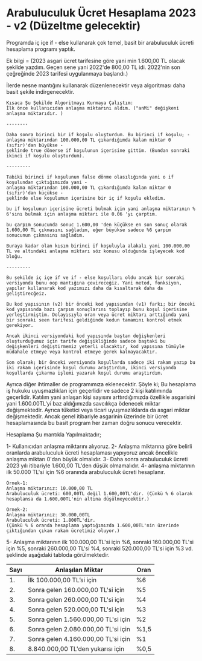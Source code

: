 # Arabuluculuk Ücret Hesaplama 2023 - v2 (Düzeltme gelecektir)

Programda iç içe if - else kullanarak çok temel, basit bir arabuluculuk ücreti hesaplama programı yaptık.

Ek bilgi = (2023 asgari ücret tarifesine göre yani min 1.600,00 TL olacak şekilde yazdım. Geçen sene yani 2022'de 800,00 TL idi. 2022'nin son çeğreğinde 2023 tarifesi uygulanmaya başlandı.)

İlerde nesne mantığını kullanarak düzenlenecektir veya algoritması daha basit şekile indirgenecektir.

```
Kısaca Şu Şekilde Algoritmayı Kurmaya Çalıştım: 
İlk önce kullanıcıdan anlaşma miktarını aldım. ("anMi" değişkeni anlaşma miktarıdır. )

--------

Daha sonra birinci bir if koşulu oluşturdum. Bu birinci if koşulu; - 
anlaşma miktarından 100.000,00 TL çıkardığımda kalan miktar 0 (sıfır)'dan büyükse -   
şeklinde true dönerse if koşulunun içerisine gittim. (Bundan sonraki ikinci if koşulu oluşturdum).

---------

Tabiki birinci if koşulunun false dönme olasılığında yani o if koşulundan çıktığımızda yani - 
anlaşma miktarından 100.000,00 TL çıkardığımda kalan miktar 0 (sıfır)'dan küçükse -
şeklinde else koşulumun içerisine bir iç if koşulu ekledim.

bu if koşulunun içerisine ücreti bulmak için yani anlaşma miktarının % 6'sını bulmak için anlaşma miktarı ile 0.06 'yı çarptım.

bu çarpım sonucunda sonuc 1.600,00 'den küçükse en son sonuç olarak 1.600,00 TL çıkmasını sağladım, eğer büyükse sadece %6 çarpım sonucunun çıkmasını sağladım.

Buraya kadar olan kısım birinci if koşuluyla alakalı yani 100.000,00 TL ve altındaki anlaşma miktarı söz konusu olduğunda işleyecek kod bloğu.

---------

Bu şekilde iç içe if ve if - else koşulları oldu ancak bir sonraki versiyonda bunu oop mantığına çevireceğiz. Yani metod, fonksiyon, yapılar kullanarak kod yazımızı daha da kısaltarak daha da geliştirecğeiz.

Bu kod yapısının (v2) bir önceki kod yapısından (v1) farkı; bir önceki kod yapısında bazı çarpım sonuçlarını toplayıp bunu koşul içerisine yerleştirmiştim. Dolayısıyla oran veya ücret miktarı arttığında yani bir sonraki seen tarifesi geldiğinde kodun tamamını kontrol etmek gerekiyor.

Ancak ikinci versiyondaki kod yapısında baştan değişkenleri oluşturduğumuz için tarife değişikliğinde sadece baştaki bu değişkenleri değiştirmemiz yeterli olacaktır, kod yapısına tümüyle müdahale etmeye veya kontrol etmeye gerek kalmayacaktır.

Son olarak; bir önceki versiyonda koşullarda sadece iki rakam yazıp bu iki rakam içerisinde koşul durumu araştırdım, ikinci versiyonda koşullarda çıkarma işlemi yazarak koşul durumu araştırdım.

```

Ayrıca diğer ihtimaller de programımıza eklenecektir. Şöyle ki;
Bu hesaplama iş hukuku uyuşmazlıkları için geçerlidir ve sadece 2 kişi katılımında geçerlidir. Katılım yani anlaşan kişi sayısını arttırdığımızda özellikle asgarisini yani 1.600.00TL'yi baz aldığımızda savcılıkça ödenecek miktar değişmektedir. Ayrıca tüketici veya ticari uyuşmazlıklarda da asgari miktar değişmektedir. Ancak genel itibariyle asgarinin üzerinde bir ücret hesaplamasında bu basit program her zaman doğru sonucu verecektir. 

Hesaplama Şu mantıkla Yapılmaktadır;

1- Kullanıcıdan anlaşma miktarını alıyoruz.
2- Anlaşma miktarına göre belirli oranlarda arabuluculuk ücreti hesaplaması yapıyoruz ancak öncelikle anlaşma miktarı 0'dan büyük olmalıdır.
3- Daha sonra arabuluculuk ücreti 2023 yılı itibariyle 1.600,00 TL'den düşük olmamalıdır.
4- anlaşma miktarının ilk 50.000 TL'si için %6 oranında arabuluculuk ücreti hesaplanır.
```
Örnek-1: 
Anlaşma miktarınız: 10.000,00 TL
Arabuluculuk ücreti: 600,00TL değil 1.600,00TL'dir. (Çünkü % 6 olarak hesaplansa da 1.600,00TL'nin altına düşülmeyecektir.)
```
```
Örnek-2: 
Anlaşma miktarınız: 30.000,00TL
Arabuluculuk ücreti: 1.800TL'dir.
(Çünkü % 6 oranda hesaplama yaptığımızda 1.600,00TL'nin üzerinde çıktığından çıkan rakam ücretimiz oluyor.)
```

5- Anlaşma miktarının ilk 100.000,00 TL'si için %6, sonraki 160.000,00 TL'si için %5, sonraki 260.000,00 TL'si %4, sonraki 520.000,00 TL'si için %3 vd. şeklinde aşağıdaki tabloda görülmektedir.

| Sayı | Anlaşılan Miktar | Oran|
|------|-------------------|----|
| 1. | İlk 100.000,00 TL’si için | %6 |
| 2. | Sonra gelen 160.000,00 TL'si için | %5 |
| 3. | Sonra gelen 260.000,00 TL'si için | %4 |
| 4. | Sonra gelen 520.000,00 TL'si için | %3 |
| 5. | Sonra gelen 1.560.000,00 TL'si için | %2 |
| 6. | Sonra gelen 2.080.000,00 TL'si için | %1,5 |
| 7. | Sonra gelen 4.160.000,00 TL'si için | %1 |
| 8. | 8.840.000,00 TL'den yukarısı için | %0,5 |
